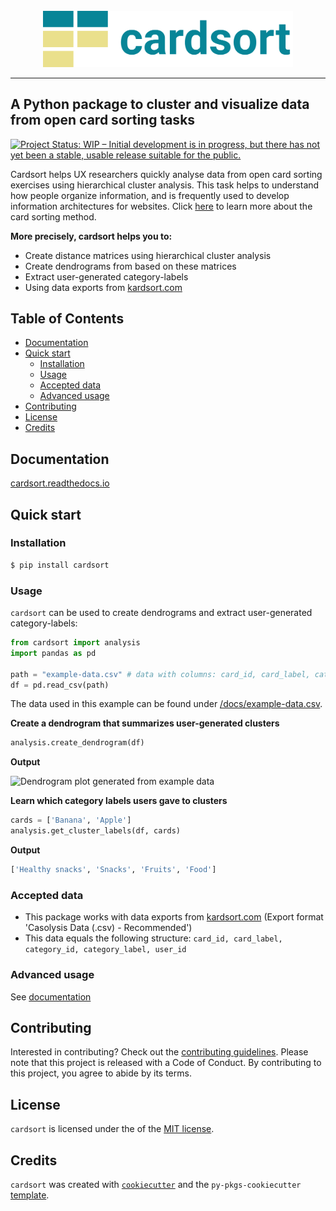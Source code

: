 <br>
<div align="center">
<img src="https://github.com/katoss/cardsort/blob/documentation/logo.png" width="400">
</div>
<hr>

## A Python package to cluster and visualize data from open card sorting tasks

[![Project Status: WIP – Initial development is in progress, but there has not yet been a stable, usable release suitable for the public.](https://www.repostatus.org/badges/latest/wip.svg)](https://www.repostatus.org/#wip)

Cardsort helps UX researchers quickly analyse data from open card sorting exercises using hierarchical cluster analysis. This task helps to understand how people organize information, and is frequently used to develop information architectures for websites. Click [here](https://www.nngroup.com/articles/card-sorting-definition/) to learn more about the card sorting method.

__More precisely, cardsort helps you to:__
* Create distance matrices using hierarchical cluster analysis
* Create dendrograms from based on these matrices
* Extract user-generated category-labels
* Using data exports from [kardsort.com](https://kardsort.com/)

## Table of Contents

- [Documentation](#documentation)
- [Quick start](#quick-start)
  - [Installation](#installation)
  - [Usage](#usage)
  - [Accepted data](#accepted-data)
  - [Advanced usage](#advanced-usage)
- [Contributing](#contributing)
- [License](#license)
- [Credits](#credits)

## Documentation
[cardsort.readthedocs.io](https://cardsort.readthedocs.io)

## Quick start
### Installation

```bash
$ pip install cardsort
```

### Usage

`cardsort` can be used to create dendrograms and extract user-generated category-labels:

```python
from cardsort import analysis
import pandas as pd

path = "example-data.csv" # data with columns: card_id, card_label, category_id, category_label, user_id
df = pd.read_csv(path) 
```

The data used in this example can be found under [/docs/example-data.csv](https://github.com/katoss/cardsort/blob/main/docs/example-data.csv).

__Create a dendrogram that summarizes user-generated clusters__
```python
analysis.create_dendrogram(df)
```

__Output__

![Dendrogram plot generated from example data](https://github.com/katoss/cardsort/blob/main/docs/dendrogram.png?raw=true)

__Learn which category labels users gave to clusters__
```python
cards = ['Banana', 'Apple']
analysis.get_cluster_labels(df, cards)
```
__Output__
```python
['Healthy snacks', 'Snacks', 'Fruits', 'Food']
```

### Accepted data
* This package works with data exports from [kardsort.com](https://kardsort.com/) (Export format 'Casolysis Data (.csv) - Recommended')
* This data equals the following structure: ```card_id, card_label, category_id, category_label, user_id```

### Advanced usage
See [documentation](https://cardsort.readthedocs.io)

## Contributing

Interested in contributing? Check out the [contributing guidelines](https://cardsort.readthedocs.io/en/latest/contributing.html). Please note that this project is released with a Code of Conduct. By contributing to this project, you agree to abide by its terms.

## License

`cardsort` is licensed under the of the [MIT license](https://github.com/katoss/cardsort/blob/documentation/LICENSE).

## Credits

`cardsort` was created with [`cookiecutter`](https://cookiecutter.readthedocs.io/en/latest/) and the `py-pkgs-cookiecutter` [template](https://github.com/py-pkgs/py-pkgs-cookiecutter).
